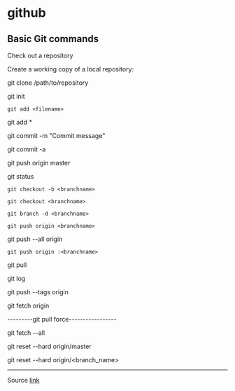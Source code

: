 # github

## Basic Git commands

Check out a repository

Create a working copy of a local repository:	

git clone /path/to/repository

git init

`git add <filename>`

git add *

git commit -m "Commit message"

git commit -a

git push origin master

git status

`git checkout -b <branchname>`

`git checkout <branchname>`

`git branch -d <branchname>`

`git push origin <branchname>`

git push --all origin

`git push origin :<branchname>`

git pull

git log

git push --tags origin

git fetch origin

---------git pull force-----------------

git fetch --all

git reset --hard origin/master

git reset --hard origin/<branch_name>

-----------------------------------------------


Source [link](https://confluence.atlassian.com/bitbucketserver/basic-git-commands-776639767.html)
